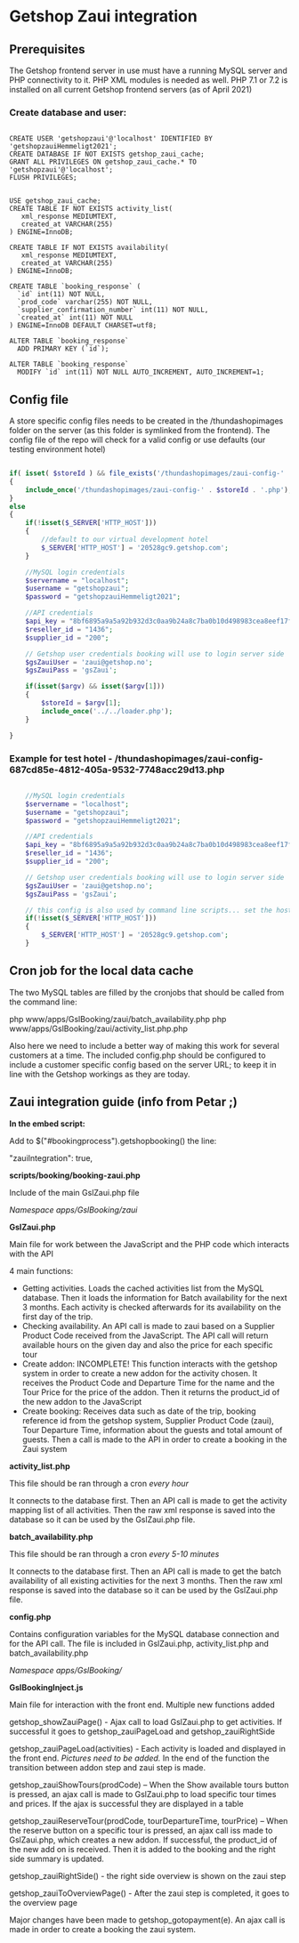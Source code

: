 # Getshop Zaui integration

## Prerequisites

The Getshop frontend server in use must have a running MySQL server and PHP connectivity to it. PHP XML modules is needed as well. PHP 7.1 or 7.2 is installed on all current Getshop frontend servers (as of April 2021)

### Create database and user:

```mysql

CREATE USER 'getshopzaui'@'localhost' IDENTIFIED BY 'getshopzauiHemmeligt2021';
CREATE DATABASE IF NOT EXISTS getshop_zaui_cache;
GRANT ALL PRIVILEGES ON getshop_zaui_cache.* TO 'getshopzaui'@'localhost';
FLUSH PRIVILEGES;


USE getshop_zaui_cache;
CREATE TABLE IF NOT EXISTS activity_list(
   xml_response MEDIUMTEXT,
   created_at VARCHAR(255)
) ENGINE=InnoDB;

CREATE TABLE IF NOT EXISTS availability(
   xml_response MEDIUMTEXT,
   created_at VARCHAR(255)
) ENGINE=InnoDB;

CREATE TABLE `booking_response` (
  `id` int(11) NOT NULL,
  `prod_code` varchar(255) NOT NULL,
  `supplier_confirmation_number` int(11) NOT NULL,
  `created_at` int(11) NOT NULL
) ENGINE=InnoDB DEFAULT CHARSET=utf8;
 
ALTER TABLE `booking_response`
  ADD PRIMARY KEY (`id`);
 
ALTER TABLE `booking_response`
  MODIFY `id` int(11) NOT NULL AUTO_INCREMENT, AUTO_INCREMENT=1;

```

## Config file

A store specific config files needs to be created in the /thundashopimages folder on the server (as this folder is symlinked from the frontend). The config file of the repo will check for a valid config or use defaults (our testing environment hotel)

```php

if( isset( $storeId ) && file_exists('/thundashopimages/zaui-config-' . $storeId . '.php' ) )
{
    include_once('/thundashopimages/zaui-config-' . $storeId . '.php');
}
else
{
    if(!isset($_SERVER['HTTP_HOST']))
    {
        //default to our virtual development hotel
        $_SERVER['HTTP_HOST'] = '20528gc9.getshop.com';
    }

    //MySQL login credentials
    $servername = "localhost";
    $username = "getshopzaui";
    $password = "getshopzauiHemmeligt2021";

    //API credentials
    $api_key = "8bf6895a9a5a92b932d3c0aa9b24a8c7ba0b10d498983cea8eef17f35f2fb95b";
    $reseller_id = "1436";
    $supplier_id = "200";

    // Getshop user credentials booking will use to login server side
    $gsZauiUser = 'zaui@getshop.no';
    $gsZauiPass = 'gsZaui';

    if(isset($argv) && isset($argv[1]))
    {
        $storeId = $argv[1];
        include_once('../../loader.php');
    }

}

```

### Example for test hotel - /thundashopimages/zaui-config-687cd85e-4812-405a-9532-7748acc29d13.php

```php

    //MySQL login credentials
    $servername = "localhost";
    $username = "getshopzaui";
    $password = "getshopzauiHemmeligt2021";

    //API credentials
    $api_key = "8bf6895a9a5a92b932d3c0aa9b24a8c7ba0b10d498983cea8eef17f35f2fb95b";
    $reseller_id = "1436";
    $supplier_id = "200";

    // Getshop user credentials booking will use to login server side
    $gsZauiUser = 'zaui@getshop.no';
    $gsZauiPass = 'gsZaui';

    // this config is also used by command line scripts... set the host for sme getshop stuff to work
    if(!isset($_SERVER['HTTP_HOST']))
    {
        $_SERVER['HTTP_HOST'] = '20528gc9.getshop.com';
    }


```


## Cron job for the local data cache

The two MySQL tables are filled by the cronjobs that should be called from the command line:

php www/apps/GslBooking/zaui/batch_availability.php
php www/apps/GslBooking/zaui/activity_list.php.php

Also here we need to include a better way of making this work for several customers at a time. The included config.php should be configured to include a customer specific config based on the server URL; to keep it in line with the Getshop workings as they are today.



## Zaui integration guide (info from Petar ;)

**In the embed script:**

Add to $(&quot;#bookingprocess&quot;).getshopbooking() the line:

&quot;zauiIntegration&quot;: true,

**scripts/booking/booking-zaui.php**

Include of the main GslZaui.php file

_Namespace apps/GslBooking/zaui_

**GslZaui.php**

Main file for work between the JavaScript and the PHP code which interacts with the API

4 main functions:

- Getting activities. Loads the cached activities list from the MySQL database. Then it loads the information for Batch availability for the next 3 months. Each activity is checked afterwards for its availability on the first day of the trip.
- Checking availability. An API call is made to zaui based on a Supplier Product Code received from the JavaScript. The API call will return available hours on the given day and also the price for each specific tour
- Create addon: INCOMPLETE! This function interacts with the getshop system in order to create a new addon for the activity chosen. It receives the Product Code and Departure Time for the name and the Tour Price for the price of the addon. Then it returns the product\_id of the new addon to the JavaScript
- Create booking: Receives data such as date of the trip, booking reference id from the getshop system, Supplier Product Code (zaui), Tour Departure Time, information about the guests and total amount of guests. Then a call is made to the API in order to create a booking in the Zaui system

**activity\_list.php**

This file should be ran through a cron _every hour_

It connects to the database first. Then an API call is made to get the activity mapping list of all activities. Then the raw xml response is saved into the database so it can be used by the GslZaui.php file.

**batch\_availability.php**

This file should be ran through a cron _every 5-10 minutes_

It connects to the database first. Then an API call is made to get the batch availability of all existing activities for the next 3 months. Then the raw xml response is saved into the database so it can be used by the GslZaui.php file.

**config.php**

Contains configuration variables for the MySQL database connection and for the API call. The file is included in GslZaui.php, activity\_list.php and batch\_availability.php

_Namespace apps/GslBooking/_

**GslBookingInject.js**

Main file for interaction with the front end. Multiple new functions added

getshop\_showZauiPage() - Ajax call to load GslZaui.php to get activities. If successful it goes to getshop\_zauiPageLoad and getshop\_zauiRightSide

getshop\_zauiPageLoad(activities) - Each activity is loaded and displayed in the front end. _Pictures need to be added._ In the end of the function the transition between addon step and zaui step is made.

getshop\_zauiShowTours(prodCode) – When the Show available tours button is pressed, an ajax call is made to GslZaui.php to load specific tour times and prices. If the ajax is successful they are displayed in a table

getshop\_zauiReserveTour(prodCode, tourDepartureTime, tourPrice) – When the reserve button on a specific tour is pressed, an ajax call iss made to GslZaui.php, which creates a new addon. If successful, the product\_id of the new add on is received. Then it is added to the booking and the right side summary is updated.

getshop\_zauiRightSide() - the right side overview is shown on the zaui step

getshop\_zauiToOverviewPage() - After the zaui step is completed, it goes to the overview page

Major changes have been made to getshop\_gotopayment(e). An ajax call is made in order to create a booking the zaui system.